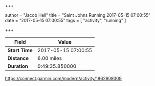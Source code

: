 +++

author = "Jacob Hell"
title = "Saint Johns Running 2017-05-15 07:00:55"
date = "2017-05-15 07:00:55"
tags = [
    "activity", "running"
]

+++

<!--more-->

|Field  |Value  |
|--- | --- |
|**Start Time**|2017-05-15 07:00:55|
|**Distance**|6.00 miles|
|**Duration**|0:49:35.850000|

https://connect.garmin.com/modern/activity/1862908009